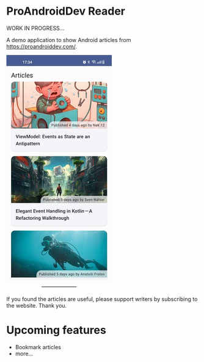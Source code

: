 # ProAndroidDev Reader
WORK IN PROGRESS...

A demo application to show Android articles from https://proandroiddev.com/.

![screenshot](docs/screenshot.jpg)

If you found the articles are useful, please support writers by subscribing to the website. Thank you.

# Upcoming features
- Bookmark articles
- more...